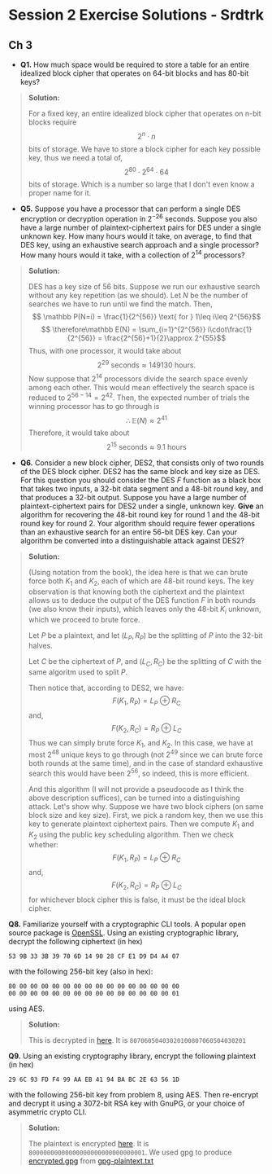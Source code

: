 # Session 2 Exercise Solutions - Srdtrk

## Ch 3

- **Q1.** How much space would be required to store a table for an entire idealized block cipher that operates on 64-bit blocks and has 80-bit keys?

>**Solution:**
>
> For a fixed key, an entire idealized block cipher that operates on n-bit blocks require
> $$2^n\cdot n$$
> bits of storage. We have to store a block cipher for each key possible key, thus we need a total of,
> $$ 2^{80}\cdot 2^{64}\cdot 64 $$
> bits of storage. Which is a number so large that I don't even know a proper name for it.

- **Q5.** Suppose you have a processor that can perform a single DES encryption or decryption operation in $2^{-26}$ seconds. Suppose you also have a large number of plaintext-ciphertext pairs for DES under a single unknown key. How many hours would it take, on average, to find that DES key, using an exhaustive search approach and a single processor? How many hours would it take, with a collection of $2^{14}$ processors?

>**Solution:**
>
> DES has a key size of 56 bits. Suppose we run our exhaustive search without any key repetition (as we should). Let $N$ be the number of searches we have to run until we find the match. Then,
> $$ \mathbb P(N=i) = \frac{1}{2^{56}} \text{ for } 1\leq i\leq 2^{56}$$
> $$ \therefore\mathbb E(N) = \sum_{i=1}^{2^{56}} i\cdot\frac{1}{2^{56}} = \frac{2^{56}+1}{2}\approx 2^{55}$$
> Thus, with one processor, it would take about
> $$ 2^{29}\text{ seconds} \approx 149130\text{ hours.}$$
> Now suppose that $2^{14}$ processors divide the search space evenly among each other. This would mean effectively the search space is reduced to $2^{56-14} = 2^{42}$. Then, the expected number of trials the winning processor has to go through is
> $$ \therefore\mathbb E(N) \approx 2^{41}$$
> Therefore, it would take about
> $$ 2^{15}\text{ seconds} \approx 9.1\text{ hours}$$

- **Q6.** Consider a new block cipher, DES2, that consists only of two rounds of the DES block cipher. DES2 has the same block and key size as DES. For this question you should consider the DES $F$ function as a black box that takes two inputs, a 32-bit data segment and a 48-bit round key, and that produces a 32-bit output. Suppose you have a large number of plaintext-ciphertext pairs for DES2 under a single, unknown key. **Give** an algorithm for recovering the 48-bit round key for round 1 and the 48-bit round key for round 2. Your algorithm should require fewer operations than an exhaustive search for an entire 56-bit DES key. Can your algorithm be converted into a distinguishable attack against DES2?

>**Solution:**
>
> (Using notation from the book), the idea here is that we can brute force both $K_1$ and $K_2$, each of which are 48-bit round keys. The key observation is that knowing both the ciphertext and the plaintext allows us to deduce the output of the DES function $F$ in both rounds (we also know their inputs), which leaves only the 48-bit $K_i$ unknown, which we proceed to brute force.
>
> Let $P$ be a plaintext, and let $(L_P, R_P)$ be the splitting of $P$ into the 32-bit halves.
>
> Let $C$ be the ciphertext of $P$, and $(L_C, R_C)$ be the splitting of $C$ with the same algoritm used to split $P$.
>
> Then notice that, according to DES2, we have:
> $$ F(K_1, R_P) = L_P\ \oplus\ R_C$$
> and, $$ F(K_2, R_C) = R_P\ \oplus\ L_C$$
> Thus we can simply brute force $K_1$, and $K_2$. In this case, we have at most $2^{48}$ unique keys to go through (not $2^{49}$ since we can brute force both rounds at the same time), and in the case of standard exhaustive search this would have been $2^{56}$, so indeed, this is more efficient.
>
> And this algorithm (I will not provide a pseudocode as I think the above description suffices), can be turned into a distinguishing attack. Let's show why. Suppose we have two block ciphers (on same block size and key size). First, we pick a random key, then we use this key to generate plaintext ciphertext pairs. Then we compute $K_1$ and $K_2$ using the public key scheduling algorithm. Then we check whether:
> $$ F(K_1, R_P) = L_P\ \oplus\ R_C$$
> and, $$ F(K_2, R_C) = R_P\ \oplus\ L_C$$
> for whichever block cipher this is false, it must be the ideal block cipher.

**Q8.** Familiarize yourself with a cryptographic CLI tools. A popular open source package is [OpenSSL](https://docs.rs/openssl/latest/openssl/aes/index.html). Using an existing cryptographic library, decrypt the following ciphertext (in hex)

```ignore
53 9B 33 3B 39 70 6D 14 90 28 CF E1 D9 D4 A4 07
```

 with the following 256-bit key (also in hex):

```ignore
80 00 00 00 00 00 00 00 00 00 00 00 00 00 00 00
00 00 00 00 00 00 00 00 00 00 00 00 00 00 00 01
```

using AES.

>**Solution:**
>
> This is decrypted in [here](). It is `80706050403020100807060504030201`

**Q9.** Using an existing cryptography library, encrypt the following plaintext (in hex)

```ignore
29 6C 93 FD F4 99 AA EB 41 94 BA BC 2E 63 56 1D
```

with the following 256-bit key from problem 8, using AES. Then re-encrypt and decrypt it using a 3072-bit RSA key with GnuPG, or your choice of asymmetric crypto CLI.

>**Solution:**
>
> The plaintext is encrypted [here](). It is `80000000000000000000000000000001`. We used gpg to produce [encrypted.gpg]() from [gpg-plaintext.txt]()
